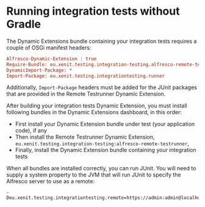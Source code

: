# Running integration tests without Gradle

The Dynamic Extensions bundle containing your integration tests requires a couple of OSGi manifest headers:

```ini
Alfresco-Dynamic-Extension : true
Require-Bundle: eu.xenit.testing.integration-testing.alfresco-remote-testrunner
DynamicImport-Package: *
Import-Package: eu.xenit.testing.integrationtesting.runner
```

Additionally, `Import-Package` headers must be added for the JUnit packages that are provided in the Remote Testrunner Dynamic Extension.

After building your integration tests Dynamic Extension, you must install following bundles in the Dynamic Extensions dashboard, in this order:

* First install your Dynamic Extension bundle under test (your application code), if any
* Then install the Remote Testrunner Dynamic Extension, `eu.xenit.testing.integration-testing:alfresco-remote-testrunner`,
* Finally, install the Dynamic Extension bundle containing your integration tests

When all bundles are installed correctly, you can run JUnit. You will need to supply a system property to the JVM that will run JUnit to specify the Alfresco server to use as a remote:

```
-Deu.xenit.testing.integrationtesting.remote=https://admin:admin@localhost:8080/alfresco/service
```
